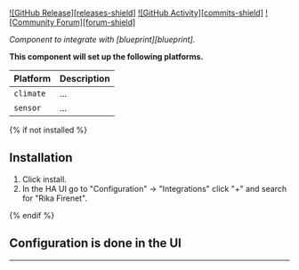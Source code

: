 [![GitHub Release][releases-shield]][releases]
[![GitHub Activity][commits-shield]][commits]
[![Community Forum][forum-shield]][forum]

_Component to integrate with [blueprint][blueprint]._

**This component will set up the following platforms.**

Platform | Description
-- | --
`climate` | ...
`sensor` | ...

{% if not installed %}
## Installation

1. Click install.
1. In the HA UI go to "Configuration" -> "Integrations" click "+" and search for "Rika Firenet".

{% endif %}

## Configuration is done in the UI

<!---->
***

[rika_firenet]: https://github.com/antibill51/rika-firenet-custom-component
[commits]: https://github.com/antibill51/rika-firenet-custom-component/commits/main
[forum]: https://community.home-assistant.io/
[releases]: https://github.com/antibill51/rika-firenet-custom-component/releases

